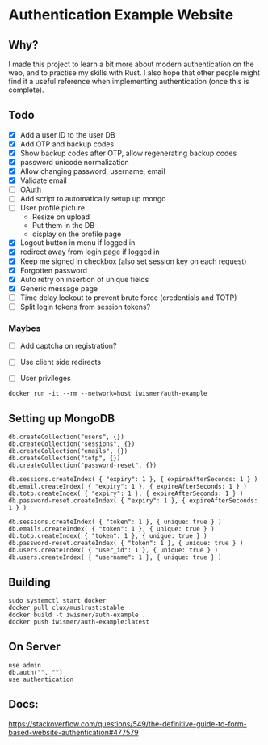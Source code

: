 # Authentication Example Website

## Why?

I made this project to learn a bit more about modern authentication on the web, and to practise my skills with Rust.
I also hope that other people might find it a useful reference when implementing authentication (once this is complete).

## Todo

- [x] Add a user ID to the user DB
- [x] Add OTP and backup codes
- [x] Show backup codes after OTP, allow regenerating backup codes
- [x] password unicode normalization
- [x] Allow changing password, username, email
- [x] Validate email
- [ ] OAuth
- [ ] Add script to automatically setup up mongo
- [ ] User profile picture
  - Resize on upload
  - Put them in the DB
  - display on the profile page
- [x] Logout button in menu if logged in
- [x] redirect away from login page if logged in
- [x] Keep me signed in checkbox (also set session key on each request)
- [x] Forgotten password
- [x] Auto retry on insertion of unique fields
- [x] Generic message page
- [ ] Time delay lockout to prevent brute force (credentials and TOTP)
- [ ] Split login tokens from session tokens?

### Maybes

- [ ] Add captcha on registration?
- [ ] Use client side redirects
- [ ] User privileges


`docker run -it --rm --network=host iwismer/auth-example`

## Setting up MongoDB

```
db.createCollection("users", {})
db.createCollection("sessions", {})
db.createCollection("emails", {})
db.createCollection("totp", {})
db.createCollection("password-reset", {})

db.sessions.createIndex( { "expiry": 1 }, { expireAfterSeconds: 1 } )
db.email.createIndex( { "expiry": 1 }, { expireAfterSeconds: 1 } )
db.totp.createIndex( { "expiry": 1 }, { expireAfterSeconds: 1 } )
db.password-reset.createIndex( { "expiry": 1 }, { expireAfterSeconds: 1 } )

db.sessions.createIndex( { "token": 1 }, { unique: true } )
db.emails.createIndex( { "token": 1 }, { unique: true } )
db.totp.createIndex( { "token": 1 }, { unique: true } )
db.password-reset.createIndex( { "token": 1 }, { unique: true } )
db.users.createIndex( { "user_id": 1 }, { unique: true } )
db.users.createIndex( { "username": 1 }, { unique: true } )
```

## Building

```
sudo systemctl start docker
docker pull clux/muslrust:stable
docker build -t iwismer/auth-example .
docker push iwismer/auth-example:latest
```

## On Server

```
use admin
db.auth("", "")
use authentication
```

## Docs:

<https://stackoverflow.com/questions/549/the-definitive-guide-to-form-based-website-authentication#477579>
